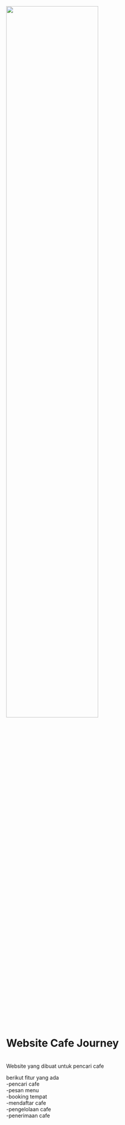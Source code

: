 <img src="https://blogger.googleusercontent.com/img/b/R29vZ2xl/AVvXsEitwB6qpAfOVqWgKZbPz8Tn8ry1dA_7zRUlAW3Dt6Invl6gao8h6_OkMTgRxkQ2ycAzEsgMKAAgIJ8-q1h9D0OMP5AMyxgic4u-zEnPOgQYE3In4yJyLDSDuMwAugNCgzBKwg244efktN4Kldk9e-qFroKLUe9TrHTyymGc2s1m6E_mtqg8kokhzZMCyze1/s1920/Screenshot%202023-10-11%20095607.png" alt="" width="70%">
<h1> Website Cafe Journey</h1> <br>
Website yang dibuat untuk pencari cafe

berikut fitur yang ada <br>
-pencari cafe <br>
-pesan menu <br>
-booking tempat <br>
-mendaftar cafe <br>
-pengelolaan cafe <br>
-penerimaan cafe <br>

